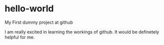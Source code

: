 # hello-world
My First  dummy project at github

I am really excited in learning the workings of github. It would be definetely helpful for me.
